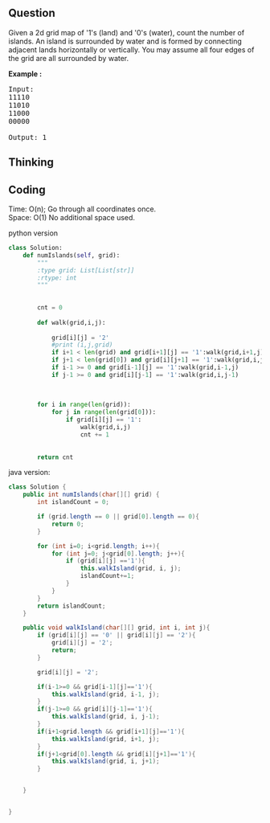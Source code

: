 ## Question
Given a 2d grid map of '1's (land) and '0's (water), count the number of islands. An island is surrounded by water and is formed by connecting adjacent lands horizontally or vertically. You may assume all four edges of the grid are all surrounded by water.

**Example :**   
<pre>
Input:
11110
11010
11000
00000

Output: 1
</pre>

## Thinking

## Coding
Time: O(n); Go through all coordinates once.<br>
Space: O(1) No additional space used.<br>

python version
```python
class Solution:
    def numIslands(self, grid):
        """
        :type grid: List[List[str]]
        :rtype: int
        """
        
        
        cnt = 0
        
        def walk(grid,i,j):
            
            grid[i][j] = '2'
            #print (i,j,grid)
            if i+1 < len(grid) and grid[i+1][j] == '1':walk(grid,i+1,j)
            if j+1 < len(grid[0]) and grid[i][j+1] == '1':walk(grid,i,j+1)
            if i-1 >= 0 and grid[i-1][j] == '1':walk(grid,i-1,j)
            if j-1 >= 0 and grid[i][j-1] == '1':walk(grid,i,j-1)
            
            
        
        for i in range(len(grid)):
            for j in range(len(grid[0])):
                if grid[i][j] == '1':
                    walk(grid,i,j)
                    cnt += 1
                    
                
        return cnt
```

java version:
```java
class Solution {
    public int numIslands(char[][] grid) {
        int islandCount = 0;

        if (grid.length == 0 || grid[0].length == 0){
            return 0;
        }

        for (int i=0; i<grid.length; i++){
            for (int j=0; j<grid[0].length; j++){
                if (grid[i][j] =='1'){
                    this.walkIsland(grid, i, j);
                    islandCount+=1;
                }
            }
        }
        return islandCount;
    }

    public void walkIsland(char[][] grid, int i, int j){
        if (grid[i][j] == '0' || grid[i][j] == '2'){
            grid[i][j] = '2';
            return;
        }

        grid[i][j] = '2';

        if(i-1>=0 && grid[i-1][j]=='1'){
            this.walkIsland(grid, i-1, j);
        }
        if(j-1>=0 && grid[i][j-1]=='1'){
            this.walkIsland(grid, i, j-1);
        }
        if(i+1<grid.length && grid[i+1][j]=='1'){
            this.walkIsland(grid, i+1, j);
        }
        if(j+1<grid[0].length && grid[i][j+1]=='1'){
            this.walkIsland(grid, i, j+1);
        }


    }


}
```
